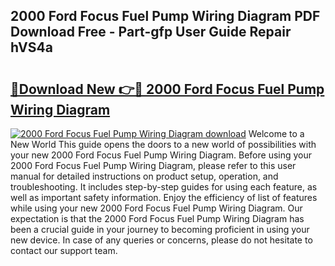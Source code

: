## 2000 Ford Focus Fuel Pump Wiring Diagram PDF Download Free - Part-gfp User Guide Repair hVS4a

# <h2><a href="http://dftepx2.blite.top/?on=2000+Ford+Focus+Fuel+Pump+Wiring+Diagram">🔗Download New 👉🔴 2000 Ford Focus Fuel Pump Wiring Diagram</a></h2>

[![2000 Ford Focus Fuel Pump Wiring Diagram download](https://i.imgur.com/lujVjoI.png)](http://dftepx2.blite.top/?on=2000+Ford+Focus+Fuel+Pump+Wiring+Diagram)
Welcome to a New World This guide opens the doors to a new world of possibilities with your new 2000 Ford Focus Fuel Pump Wiring Diagram. Before using your 2000 Ford Focus Fuel Pump Wiring Diagram, please refer to this user manual for detailed instructions on product setup, operation, and troubleshooting. It includes step-by-step guides for using each feature, as well as important safety information. Enjoy the efficiency of list of features while using your new 2000 Ford Focus Fuel Pump Wiring Diagram. Our expectation is that the 2000 Ford Focus Fuel Pump Wiring Diagram has been a crucial guide in your journey to becoming proficient in using your new device. In case of any queries or concerns, please do not hesitate to contact our support team.
